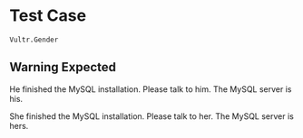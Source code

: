 # Test Case

    Vultr.Gender

## Warning Expected

He finished the MySQL installation.
Please talk to him.
The MySQL server is his.

She finished the MySQL installation.
Please talk to her.
The MySQL server is hers.
